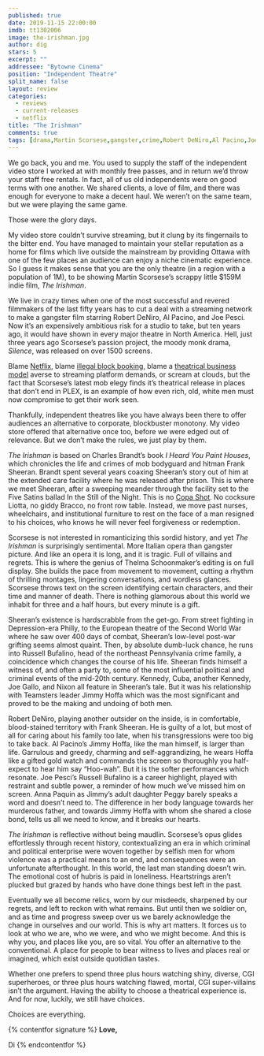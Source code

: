 ```yaml
---
published: true
date: 2019-11-15 22:00:00
imdb: tt1302006
image: the-irishman.jpg
author: dig
stars: 5
excerpt: ""
addressee: "Bytowne Cinema"
position: "Independent Theatre"
split_name: false
layout: review
categories: 
  - reviews
  - current-releases
  - netflix
title: "The Irishman"
comments: true
tags: [drama,Martin Scorsese,gangster,crime,Robert DeNiro,Al Pacino,Joe Pesci]
---
```

We go back, you and me. You used to supply the staff of the independent video store I worked at with monthly free passes, and in return we’d throw your staff free rentals. In fact, all of us old independents were on good terms with one another. We shared clients, a love of film, and there was enough for everyone to make a decent haul. We weren’t on the same team, but we were playing the same game.

Those were the glory days.

My video store couldn’t survive streaming, but it clung by its fingernails to the bitter end. You have managed to maintain your stellar reputation as a home for films which live outside the mainstream by providing Ottawa with one of the few places an audience can enjoy a niche cinematic experience. So I guess it makes sense that you are the only theatre (in a region with a population of 1M), to be showing Martin Scorsese’s scrappy little $159M indie film, _The_ _Irishman_.

We live in crazy times when one of the most successful and revered filmmakers of the last fifty years has to cut a deal with a streaming network to make a gangster film starring Robert DeNiro, Al Pacino, and Joe Pesci. Now it’s an expensively ambitious risk for a studio to take, but ten years ago, it would have shown in every major theatre in North America. Hell, just three years ago Scorsese’s passion project, the moody monk drama, _Silence_, was released on over 1500 screens. 

Blame [Netflix,](https://www.nytimes.com/2019/11/01/business/irishman-netflix-theaters.html) blame [illegal block booking](https://www.vulture.com/2019/10/disney-is-quietly-placing-classic-fox-movies-into-its-vault.html), blame a [theatrical business model](https://www.theverge.com/2019/8/22/20826968/irishman-netflix-martin-scorsese-al-pacino-robert-deniro-streaming-wars-theater-release) averse to streaming platform demands, or scream at clouds, but the fact that Scorsese’s latest mob elegy finds it’s theatrical release in places that don’t end in PLEX, is an example of how even rich, old, white men must now compromise to get their work seen. 

Thankfully, independent theatres like you have always been there to offer audiences an alternative to corporate, blockbuster monotony. My video store offered that alternative once too, before we were edged out of relevance. But we don’t make the rules, we just play by them. 

_The Irishman_ is based on Charles Brandt’s book _I Heard You Paint Houses_, which chronicles the life and crimes of mob bodyguard and hitman Frank Sheeran. Brandt spent several years coaxing Sheeran’s story out of him at the extended care facility where he was released after prison. This is where we meet Sheeran, after a sweeping meander through the facility set to the Five Satins ballad In the Still of the Night. This is no [Copa Shot](https://www.youtube.com/watch?v=3Sr-vxVaY_M). No cocksure Liotta, no giddy Bracco, no front row table. Instead, we move past nurses, wheelchairs, and institutional furniture to rest on the face of a man resigned to his choices, who knows he will never feel forgiveness or redemption.

Scorsese is not interested in romanticizing this sordid history, and yet _The Irishman_ is surprisingly sentimental. More Italian opera than gangster picture. And like an opera it is long, and it is tragic. Full of villains and regrets. This is where the genius of Thelma Schoonmaker’s editing is on full display. She builds the pace from movement to movement, cutting a rhythm of thrilling montages, lingering conversations, and wordless glances. Scorsese throws text on the screen identifying certain characters, and their time and manner of death. There is nothing glamorous about this world we inhabit for three and a half hours, but every minute is a gift.


Sheeran’s existence is hardscrabble from the get-go. From street fighting in Depression-era Philly, to the European theatre of the Second World War where he saw over 400 days of combat, Sheeran’s low-level post-war grifting seems almost quaint. Then, by absolute dumb-luck chance, he runs into Russell Bufalino, head of the northeast Pennsylvania crime family, a coincidence which changes the course of his life. Sheeran finds himself a witness of, and often a party to, some of the most influential political and criminal events of the mid-20th century. Kennedy, Cuba, another Kennedy, Joe Gallo, and Nixon all feature in Sheeran’s tale. But it was his relationship with Teamsters leader Jimmy Hoffa which was the most significant and proved to be the making and undoing of both men.

Robert DeNiro, playing another outsider on the inside, is in comfortable, blood-stained territory with Frank Sheeran. He is guilty of a lot, but most of all for caring about his family too late, when his transgressions were too big to take back. Al Pacino’s Jimmy Hoffa, like the man himself, is larger than life. Garrulous and greedy, charming and self-aggrandizing, he wears Hoffa like a gifted gold watch and commands the screen so thoroughly you half-expect to hear him say “Hoo-wah”. But it is the softer performances which resonate. Joe Pesci’s Russell Bufalino is a career highlight, played with restraint and subtle power, a reminder of how much we’ve missed him on screen. Anna Paquin as Jimmy’s adult daughter Peggy barely speaks a word and doesn’t need to. The difference in her body language towards her murderous father, and towards Jimmy Hoffa with whom she shared a close bond, tells us all we need to know, and it breaks our hearts.

_The Irishman_ is reflective without being maudlin. Scorsese’s opus glides effortlessly through recent history, contextualizing an era in which criminal and political enterprise were woven together by selfish men for whom violence was a practical means to an end, and consequences were an unfortunate afterthought. In this world, the last man standing doesn’t win. The emotional cost of hubris is paid in loneliness. Heartstrings aren’t plucked but grazed by hands who have done things best left in the past.

Eventually we all become relics, worn by our misdeeds, sharpened by our regrets, and left to reckon with what remains. But until then we soldier on, and as time and progress sweep over us we barely acknowledge the change in ourselves and our world. This is why art matters. It forces us to look at who we are, who we were, and who we might become. And this is why you, and places like you, are so vital. You offer an alternative to the conventional. A place for people to bear witness to lives and places real or imagined, which exist outside quotidian tastes. 

Whether one prefers to spend three plus hours watching shiny, diverse, CGI superheroes, or three plus hours watching flawed, mortal, CGI super-villains isn’t the argument. Having the ability to choose a theatrical experience is. And for now, luckily, we still have choices. 

Choices are everything.

{% contentfor signature %}
**Love,**

Di
{% endcontentfor %}